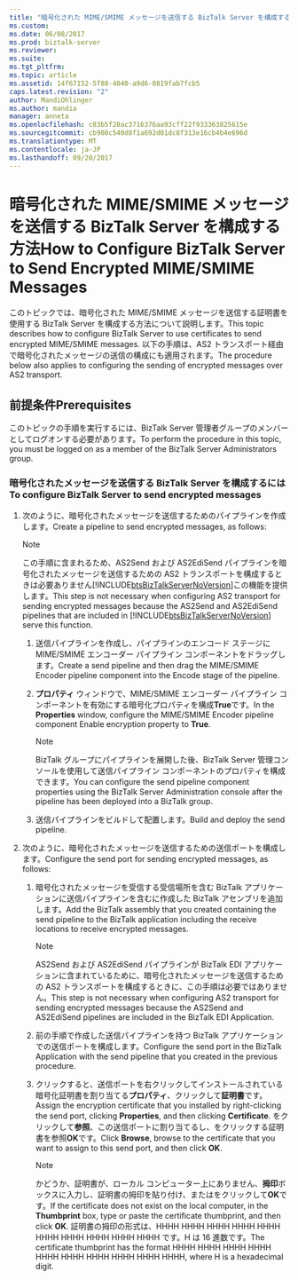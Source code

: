 ```yaml
---
title: "暗号化された MIME/SMIME メッセージを送信する BizTalk Server を構成する方法 |Microsoft ドキュメント"
ms.custom: 
ms.date: 06/08/2017
ms.prod: biztalk-server
ms.reviewer: 
ms.suite: 
ms.tgt_pltfrm: 
ms.topic: article
ms.assetid: 14f67152-5f80-4040-a9d6-0819fab7fcb5
caps.latest.revision: "2"
author: MandiOhlinger
ms.author: mandia
manager: anneta
ms.openlocfilehash: c83b5f28ac3716376aa93cff22f933363825615e
ms.sourcegitcommit: cb908c540d8f1a692d01dc8f313e16cb4b4e696d
ms.translationtype: MT
ms.contentlocale: ja-JP
ms.lasthandoff: 09/20/2017
---
```

# <a name="how-to-configure-biztalk-server-to-send-encrypted-mimesmime-messages"></a><span data-ttu-id="7fe06-102">暗号化された MIME/SMIME メッセージを送信する BizTalk Server を構成する方法</span><span class="sxs-lookup"><span data-stu-id="7fe06-102">How to Configure BizTalk Server to Send Encrypted MIME/SMIME Messages</span></span>
<span data-ttu-id="7fe06-103">このトピックでは、暗号化された MIME/SMIME メッセージを送信する証明書を使用する BizTalk Server を構成する方法について説明します。</span><span class="sxs-lookup"><span data-stu-id="7fe06-103">This topic describes how to configure BizTalk Server to use certificates to send encrypted MIME/SMIME messages.</span></span> <span data-ttu-id="7fe06-104">以下の手順は、AS2 トランスポート経由で暗号化されたメッセージの送信の構成にも適用されます。</span><span class="sxs-lookup"><span data-stu-id="7fe06-104">The procedure below also applies to configuring the sending of encrypted messages over AS2 transport.</span></span>  
  
## <a name="prerequisites"></a><span data-ttu-id="7fe06-105">前提条件</span><span class="sxs-lookup"><span data-stu-id="7fe06-105">Prerequisites</span></span>  
 <span data-ttu-id="7fe06-106">このトピックの手順を実行するには、BizTalk Server 管理者グループのメンバーとしてログオンする必要があります。</span><span class="sxs-lookup"><span data-stu-id="7fe06-106">To perform the procedure in this topic, you must be logged on as a member of the BizTalk Server Administrators group.</span></span>  
  
### <a name="to-configure-biztalk-server-to-send-encrypted-messages"></a><span data-ttu-id="7fe06-107">暗号化されたメッセージを送信する BizTalk Server を構成するには</span><span class="sxs-lookup"><span data-stu-id="7fe06-107">To configure BizTalk Server to send encrypted messages</span></span>  
  
1.  <span data-ttu-id="7fe06-108">次のように、暗号化されたメッセージを送信するためのパイプラインを作成します。</span><span class="sxs-lookup"><span data-stu-id="7fe06-108">Create a pipeline to send encrypted messages, as follows:</span></span>  
  
    > [!NOTE]  
    >  <span data-ttu-id="7fe06-109">この手順に含まれるため、AS2Send および AS2EdiSend パイプラインを暗号化されたメッセージを送信するための AS2 トランスポートを構成するときは必要ありません[!INCLUDE[btsBizTalkServerNoVersion](../includes/btsbiztalkservernoversion-md.md)]この機能を提供します。</span><span class="sxs-lookup"><span data-stu-id="7fe06-109">This step is not necessary when configuring AS2 transport for sending encrypted messages because the AS2Send and AS2EdiSend pipelines that are included in [!INCLUDE[btsBizTalkServerNoVersion](../includes/btsbiztalkservernoversion-md.md)] serve this function.</span></span>  
  
    1.  <span data-ttu-id="7fe06-110">送信パイプラインを作成し、パイプラインのエンコード ステージに MIME/SMIME エンコーダー パイプライン コンポーネントをドラッグします。</span><span class="sxs-lookup"><span data-stu-id="7fe06-110">Create a send pipeline and then drag the MIME/SMIME Encoder pipeline component into the Encode stage of the pipeline.</span></span>  
  
    2.  <span data-ttu-id="7fe06-111">**プロパティ** ウィンドウで、MIME/SMIME エンコーダー パイプライン コンポーネントを有効にする暗号化プロパティを構成**True**です。</span><span class="sxs-lookup"><span data-stu-id="7fe06-111">In the **Properties** window, configure the MIME/SMIME Encoder pipeline component Enable encryption property to **True**.</span></span>  
  
        > [!NOTE]  
        >  <span data-ttu-id="7fe06-112">BizTalk グループにパイプラインを展開した後、BizTalk Server 管理コンソールを使用して送信パイプライン コンポーネントのプロパティを構成できます。</span><span class="sxs-lookup"><span data-stu-id="7fe06-112">You can configure the send pipeline component properties using the BizTalk Server Administration console after the pipeline has been deployed into a BizTalk group.</span></span>  
  
    3.  <span data-ttu-id="7fe06-113">送信パイプラインをビルドして配置します。</span><span class="sxs-lookup"><span data-stu-id="7fe06-113">Build and deploy the send pipeline.</span></span>  
  
2.  <span data-ttu-id="7fe06-114">次のように、暗号化されたメッセージを送信するための送信ポートを構成します。</span><span class="sxs-lookup"><span data-stu-id="7fe06-114">Configure the send port for sending encrypted messages, as follows:</span></span>  
  
    1.  <span data-ttu-id="7fe06-115">暗号化されたメッセージを受信する受信場所を含む BizTalk アプリケーションに送信パイプラインを含むに作成した BizTalk アセンブリを追加します。</span><span class="sxs-lookup"><span data-stu-id="7fe06-115">Add the BizTalk assembly that you created containing the send pipeline to the BizTalk application including the receive locations to receive encrypted messages.</span></span>  
  
        > [!NOTE]  
        >  <span data-ttu-id="7fe06-116">AS2Send および AS2EdiSend パイプラインが BizTalk EDI アプリケーションに含まれているために、暗号化されたメッセージを送信するための AS2 トランスポートを構成するときに、この手順は必要ではありません。</span><span class="sxs-lookup"><span data-stu-id="7fe06-116">This step is not necessary when configuring AS2 transport for sending encrypted messages because the AS2Send and AS2EdiSend pipelines are included in the BizTalk EDI Application.</span></span>  
  
    2.  <span data-ttu-id="7fe06-117">前の手順で作成した送信パイプラインを持つ BizTalk アプリケーションでの送信ポートを構成します。</span><span class="sxs-lookup"><span data-stu-id="7fe06-117">Configure the send port in the BizTalk Application with the send pipeline that you created in the previous procedure.</span></span>  
  
    3.  <span data-ttu-id="7fe06-118">クリックすると、送信ポートを右クリックしてインストールされている暗号化証明書を割り当てる**プロパティ**、クリックして**証明書**です。</span><span class="sxs-lookup"><span data-stu-id="7fe06-118">Assign the encryption certificate that you installed by right-clicking the send port, clicking **Properties**, and then clicking **Certificate**.</span></span> <span data-ttu-id="7fe06-119">をクリックして**参照**、この送信ポートに割り当てるし、をクリックする証明書を参照**OK**です。</span><span class="sxs-lookup"><span data-stu-id="7fe06-119">Click **Browse**, browse to the certificate that you want to assign to this send port, and then click **OK**.</span></span>  
  
        > [!NOTE]  
        >  <span data-ttu-id="7fe06-120">かどうか、証明書が、ローカル コンピューター上にありません、**拇印**ボックスに入力し、証明書の拇印を貼り付け、またはをクリックして**OK**です。</span><span class="sxs-lookup"><span data-stu-id="7fe06-120">If the certificate does not exist on the local computer, in the **Thumbprint** box, type or paste the certificate thumbprint, and then click **OK**.</span></span> <span data-ttu-id="7fe06-121">証明書の拇印の形式は、HHHH HHHH HHHH HHHH HHHH HHHH HHHH HHHH HHHH HHHH です。H は 16 進数です。</span><span class="sxs-lookup"><span data-stu-id="7fe06-121">The certificate thumbprint has the format HHHH HHHH HHHH HHHH HHHH HHHH HHHH HHHH HHHH HHHH, where H is a hexadecimal digit.</span></span>